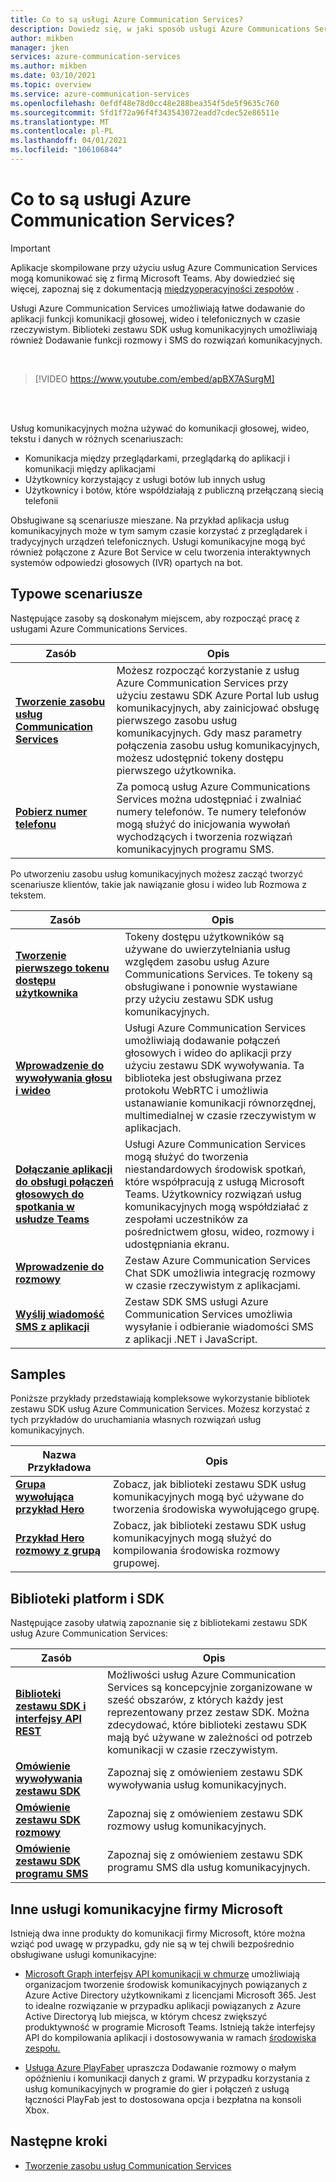 ```yaml
---
title: Co to są usługi Azure Communication Services?
description: Dowiedz się, w jaki sposób usługi Azure Communications Services pomagają opracowywać rozbudowane środowiska użytkownika w czasie rzeczywistym.
author: mikben
manager: jken
services: azure-communication-services
ms.author: mikben
ms.date: 03/10/2021
ms.topic: overview
ms.service: azure-communication-services
ms.openlocfilehash: 0efdf48e78d0cc48e288bea354f5de5f9635c760
ms.sourcegitcommit: 5fd1f72a96f4f343543072eadd7cdec52e86511e
ms.translationtype: MT
ms.contentlocale: pl-PL
ms.lasthandoff: 04/01/2021
ms.locfileid: "106106844"
---
```

# <a name="what-is-azure-communication-services"></a>Co to są usługi Azure Communication Services?

> [!IMPORTANT]
> Aplikacje skompilowane przy użyciu usług Azure Communication Services mogą komunikować się z firmą Microsoft Teams. Aby dowiedzieć się więcej, zapoznaj się z dokumentacją [międzyoperacyjności zespołów](./quickstarts/voice-video-calling/get-started-teams-interop.md) .


Usługi Azure Communication Services umożliwiają łatwe dodawanie do aplikacji funkcji komunikacji głosowej, wideo i telefonicznych w czasie rzeczywistym. Biblioteki zestawu SDK usług komunikacyjnych umożliwiają również Dodawanie funkcji rozmowy i SMS do rozwiązań komunikacyjnych.

<br>

> [!VIDEO https://www.youtube.com/embed/apBX7ASurgM]

<br>
<br>

Usług komunikacyjnych można używać do komunikacji głosowej, wideo, tekstu i danych w różnych scenariuszach:

- Komunikacja między przeglądarkami, przeglądarką do aplikacji i komunikacji między aplikacjami
- Użytkownicy korzystający z usługi botów lub innych usług
- Użytkownicy i botów, które współdziałają z publiczną przełączaną siecią telefonii

Obsługiwane są scenariusze mieszane. Na przykład aplikacja usług komunikacyjnych może w tym samym czasie korzystać z przeglądarek i tradycyjnych urządzeń telefonicznych. Usługi komunikacyjne mogą być również połączone z Azure Bot Service w celu tworzenia interaktywnych systemów odpowiedzi głosowych (IVR) opartych na bot.

## <a name="common-scenarios"></a>Typowe scenariusze

Następujące zasoby są doskonałym miejscem, aby rozpocząć pracę z usługami Azure Communications Services.
<br>

| Zasób                               |Opis                           |
|---                                    |---                                   |
|**[Tworzenie zasobu usług Communication Services](./quickstarts/create-communication-resource.md)**|Możesz rozpocząć korzystanie z usług Azure Communication Services przy użyciu zestawu SDK Azure Portal lub usług komunikacyjnych, aby zainicjować obsługę pierwszego zasobu usług komunikacyjnych. Gdy masz parametry połączenia zasobu usług komunikacyjnych, możesz udostępnić tokeny dostępu pierwszego użytkownika.|
|**[Pobierz numer telefonu](./quickstarts/telephony-sms/get-phone-number.md)**|Za pomocą usług Azure Communications Services można udostępniać i zwalniać numery telefonów. Te numery telefonów mogą służyć do inicjowania wywołań wychodzących i tworzenia rozwiązań komunikacyjnych programu SMS.|

Po utworzeniu zasobu usług komunikacyjnych możesz zacząć tworzyć scenariusze klientów, takie jak nawiązanie głosu i wideo lub Rozmowa z tekstem.

| Zasób                               |Opis                           |
|---                                    |---                                   |
|**[Tworzenie pierwszego tokenu dostępu użytkownika](./quickstarts/access-tokens.md)**|Tokeny dostępu użytkowników są używane do uwierzytelniania usług względem zasobu usług Azure Communications Services. Te tokeny są obsługiwane i ponownie wystawiane przy użyciu zestawu SDK usług komunikacyjnych.|
|**[Wprowadzenie do wywoływania głosu i wideo](./quickstarts/voice-video-calling/getting-started-with-calling.md)**| Usługi Azure Communication Services umożliwiają dodawanie połączeń głosowych i wideo do aplikacji przy użyciu zestawu SDK wywoływania. Ta biblioteka jest obsługiwana przez protokołu WebRTC i umożliwia ustanawianie komunikacji równorzędnej, multimedialnej w czasie rzeczywistym w aplikacjach.|
|**[Dołączanie aplikacji do obsługi połączeń głosowych do spotkania w usłudze Teams](./quickstarts/voice-video-calling/get-started-teams-interop.md)**|Usługi Azure Communication Services mogą służyć do tworzenia niestandardowych środowisk spotkań, które współpracują z usługą Microsoft Teams. Użytkownicy rozwiązań usług komunikacyjnych mogą współdziałać z zespołami uczestników za pośrednictwem głosu, wideo, rozmowy i udostępniania ekranu.|
|**[Wprowadzenie do rozmowy](./quickstarts/chat/get-started.md)**|Zestaw Azure Communication Services Chat SDK umożliwia integrację rozmowy w czasie rzeczywistym z aplikacjami.|
|**[Wyślij wiadomość SMS z aplikacji](./quickstarts/telephony-sms/send.md)**|Zestaw SDK SMS usługi Azure Communication Services umożliwia wysyłanie i odbieranie wiadomości SMS z aplikacji .NET i JavaScript.|

## <a name="samples"></a>Samples

Poniższe przykłady przedstawiają kompleksowe wykorzystanie bibliotek zestawu SDK usług Azure Communication Services. Możesz korzystać z tych przykładów do uruchamiania własnych rozwiązań usług komunikacyjnych.
<br>

| Nazwa Przykładowa                               | Opis                           |
|---                                    |---                                   |
|**[Grupa wywołująca przykład Hero](./samples/calling-hero-sample.md)**|Zobacz, jak biblioteki zestawu SDK usług komunikacyjnych mogą być używane do tworzenia środowiska wywołującego grupę.|
|**[Przykład Hero rozmowy z grupą](./samples/chat-hero-sample.md)**|Zobacz, jak biblioteki zestawu SDK usług komunikacyjnych mogą służyć do kompilowania środowiska rozmowy grupowej.|


## <a name="platforms-and-sdk-libraries"></a>Biblioteki platform i SDK

Następujące zasoby ułatwią zapoznanie się z bibliotekami zestawu SDK usług Azure Communication Services:

| Zasób                               | Opis                           |
|---                                    |---                                   |
|**[Biblioteki zestawu SDK i interfejsy API REST](./concepts/sdk-options.md)**|Możliwości usług Azure Communication Services są koncepcyjnie zorganizowane w sześć obszarów, z których każdy jest reprezentowany przez zestaw SDK. Można zdecydować, które biblioteki zestawu SDK mają być używane w zależności od potrzeb komunikacji w czasie rzeczywistym.|
|**[Omówienie wywoływania zestawu SDK](./concepts/voice-video-calling/calling-sdk-features.md)**|Zapoznaj się z omówieniem zestawu SDK wywoływania usług komunikacyjnych.|
|**[Omówienie zestawu SDK rozmowy](./concepts/chat/sdk-features.md)**|Zapoznaj się z omówieniem zestawu SDK rozmowy usług komunikacyjnych.|
|**[Omówienie zestawu SDK programu SMS](./concepts/telephony-sms/sdk-features.md)**|Zapoznaj się z omówieniem zestawu SDK programu SMS dla usług komunikacyjnych.|

## <a name="other-microsoft-communication-services"></a>Inne usługi komunikacyjne firmy Microsoft

Istnieją dwa inne produkty do komunikacji firmy Microsoft, które można wziąć pod uwagę w przypadku, gdy nie są w tej chwili bezpośrednio obsługiwane usługi komunikacyjne:

 - [Microsoft Graph interfejsy API komunikacji w chmurze](/graph/cloud-communications-concept-overview) umożliwiają organizacjom tworzenie środowisk komunikacyjnych powiązanych z Azure Active Directory użytkownikami z licencjami Microsoft 365. Jest to idealne rozwiązanie w przypadku aplikacji powiązanych z Azure Active Directoryą lub miejsca, w którym chcesz zwiększyć produktywność w programie Microsoft Teams. Istnieją także interfejsy API do kompilowania aplikacji i dostosowywania w ramach [środowiska zespołu.](/microsoftteams/platform/?preserve-view=true&view=msteams-client-js-latest)

 - [Usługa Azure PlayFaber](/gaming/playfab/features/multiplayer/networking/) upraszcza Dodawanie rozmowy o małym opóźnieniu i komunikacji danych z grami. W przypadku korzystania z usług komunikacyjnych w programie do gier i połączeń z usługą łączności PlayFab jest to dostosowana opcja i bezpłatna na konsoli Xbox.


## <a name="next-steps"></a>Następne kroki

 - [Tworzenie zasobu usług Communication Services](./quickstarts/create-communication-resource.md)
